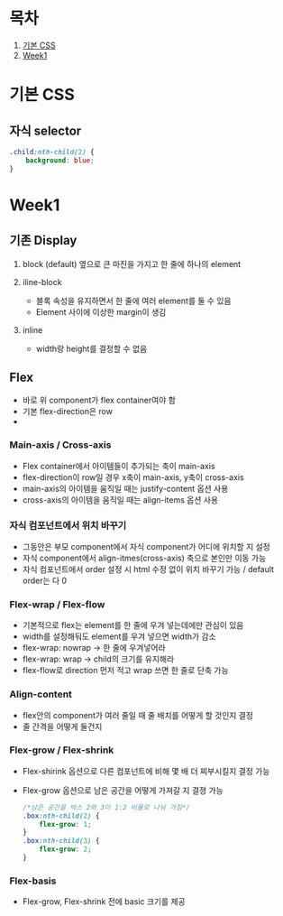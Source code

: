 # 목차

1. [기본 CSS](#기본-css)
2. [Week1](#week1)

# 기본 CSS

## 자식 selector

```css
.child:nth-child(2) {
    background: blue;
}
```

# Week1

## 기존 Display

1. block (default)
   옆으로 큰 마진을 가지고 한 줄에 하나의 element

2. iline-block

    - 블록 속성을 유지하면서 한 줄에 여러 element를 둘 수 있음
    - Element 사이에 이상한 margin이 생김

3. inline
    - width랑 height를 결정할 수 없음

## Flex

-   바로 위 component가 flex container여야 함
-   기본 flex-direction은 row
-

### Main-axis / Cross-axis

-   Flex container에서 아이템들이 추가되는 축이 main-axis
-   flex-direction이 row일 경우 x축이 main-axis, y축이 cross-axis
-   main-axis의 아이템을 움직일 때는 justify-content 옵션 사용
-   cross-axis의 아이템을 움직일 때는 align-items 옵션 사용

### 자식 컴포넌트에서 위치 바꾸기

-   그동안은 부모 component에서 자식 component가 어디에 위치할 지 설정
-   자식 component에서 align-itmes(cross-axis) 축으로 본인만 이동 가능
-   자식 컴포넌트에서 order 설정 시 html 수정 없이 위치 바꾸기 가능 / default order는 다 0

### Flex-wrap / Flex-flow

-   기본적으로 flex는 element를 한 줄에 우겨 넣는데에만 관심이 있음
-   width를 설정해둬도 element를 우겨 넣으면 width가 감소
-   flex-wrap: nowrap -> 한 줄에 우겨넣어라
-   flex-wrap: wrap -> child의 크기를 유지해라
-   flex-flow로 direction 먼저 적고 wrap 쓰면 한 줄로 단축 가능

### Align-content

-   flex안의 component가 여러 줄일 때 줄 배치를 어떻게 할 것인지 결정
-   줄 간격을 어떻게 둘건지

### Flex-grow / Flex-shrink

-   Flex-shirink 옵션으로 다른 컴포넌트에 비해 몇 배 더 찌부시킬지 결정 가능
-   Flex-grow 옵션으로 남은 공간을 어떻게 가져갈 지 결졍 가능

    ```css
    /*남은 공간을 박스 2와 3이 1:2 비율로 나눠 가짐*/
    .box:nth-child(2) {
        flex-grow: 1;
    }
    .box:nth-child(3) {
        flex-grow: 2;
    }
    ```

### Flex-basis

-   Flex-grow, Flex-shrink 전에 basic 크기를 제공
